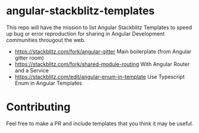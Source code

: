 # angular-stackblitz-templates

This repo will have the mission to list Angular Stackblitz Templates to speed up bug or error reproduction for sharing in Angular Development communities througout the web.

* https://stackblitz.com/fork/angular-gitter Main boilerplate (from Angular gitter room)
* https://stackblitz.com/fork/shared-module-routing With Angular Router and a Service
* https://stackblitz.com/edit/angular-enum-in-template Use Typescript Enum in Angular Templates



# Contributing

Feel free to make a PR and include templates that you think it may be useful.
